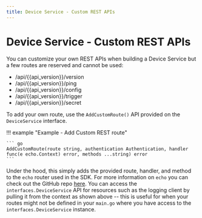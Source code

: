 ```yaml
---
title: Device Service - Custom REST APIs
---
```


# Device Service - Custom REST APIs

You can customize your own REST APIs when building a Device Service but a few routes are reserved and cannot be used:

- /api/{{api_version}}/version
- /api/{{api_version}}/ping
- /api/{{api_version}}/config
- /api/{{api_version}}/trigger
- /api/{{api_version}}/secret

To add your own route, use the `AddCustomRoute()` API provided on the `DeviceService` interface. 

!!! example  "Example - Add Custom REST route"

    ``` go      
    AddCustomRoute(route string, authentication Authentication, handler func(e echo.Context) error, methods ...string) error
    ```    

Under the hood, this simply adds the provided route, handler, and method to the `echo` router used in the SDK. For more information on `echo` you can check out the GitHub repo [here](https://github.com/labstack/echo). 
You can access the `interfaces.DeviceService` API for resources such as the logging client by pulling it from the context as shown above -- this is useful for when your routes might not be defined in your `main.go`  where you have access to the ``interfaces.DeviceService`` instance.
